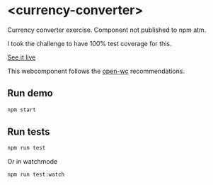 # \<currency-converter>

Currency converter exercise. Component not published to npm atm.

I took the challenge to have 100% test coverage for this.

[See it live](https://currency-convertor-joren.netlify.app/)

This webcomponent follows the [open-wc](https://github.com/open-wc/open-wc) recommendations.

## Run demo

```sh
npm start
```

## Run tests

```sh
npm run test
```

Or in watchmode

```sh
npm run test:watch
```
